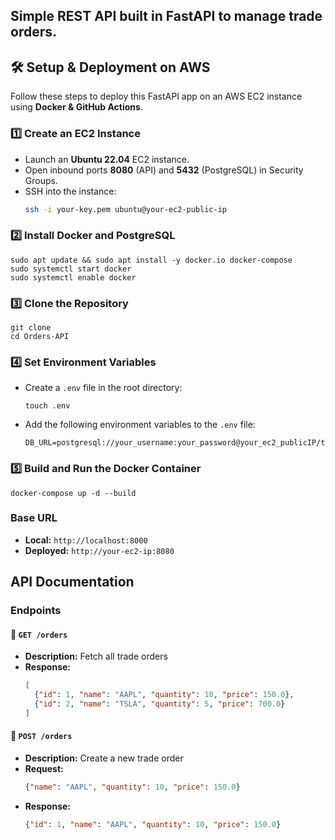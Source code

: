 ## Simple REST API built in FastAPI to manage trade orders.
## **🛠️ Setup & Deployment on AWS**
Follow these steps to deploy this FastAPI app on an AWS EC2 instance using **Docker & GitHub Actions**.

### **1️⃣ Create an EC2 Instance**
- Launch an **Ubuntu 22.04** EC2 instance.
- Open inbound ports **8080** (API) and **5432** (PostgreSQL) in Security Groups.
- SSH into the instance:
  ```sh
  ssh -i your-key.pem ubuntu@your-ec2-public-ip
  ```
### **2️⃣ Install Docker and PostgreSQL**
```shell
sudo apt update && sudo apt install -y docker.io docker-compose
sudo systemctl start docker
sudo systemctl enable docker
```
### **3️⃣ Clone the Repository**
```shell
git clone
cd Orders-API
```
### **4️⃣ Set Environment Variables**
- Create a `.env` file in the root directory:
  ```shell
  touch .env
  ```
- Add the following environment variables to the `.env` file:
  ```shell
  DB_URL=postgresql://your_username:your_password@your_ec2_publicIP/trades
  ```
### **5️⃣ Build and Run the Docker Container**
  ```shell
  docker-compose up -d --build
  ```


### Base URL
- **Local:** `http://localhost:8000`
- **Deployed:** `http://your-ec2-ip:8080`

## API Documentation
### Endpoints

#### 📌 `GET /orders`
- **Description:** Fetch all trade orders
- **Response:**
  ```json
  [
    {"id": 1, "name": "AAPL", "quantity": 10, "price": 150.0},
    {"id": 2, "name": "TSLA", "quantity": 5, "price": 700.0}
  ]

#### 📌 `POST /orders`
- **Description:** Create a new trade order
- **Request:**
  ```json
  {"name": "AAPL", "quantity": 10, "price": 150.0}
  ```
- **Response:**
  ```json
  {"id": 1, "name": "AAPL", "quantity": 10, "price": 150.0}
  ```


